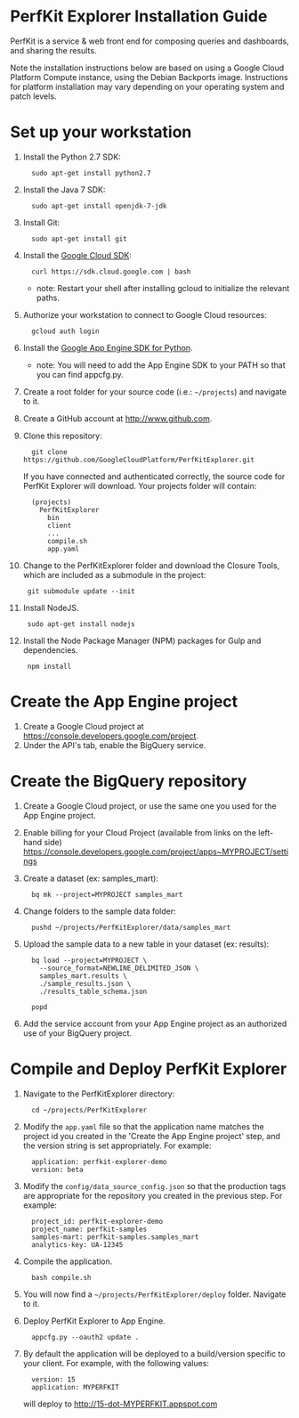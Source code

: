 PerfKit Explorer Installation Guide
===================================
PerfKit is a service & web front end for composing queries and dashboards, and sharing the results.

Note the installation instructions below are based on using a Google Cloud Platform Compute instance, using the
Debian Backports image. Instructions for platform installation may vary depending on your operating system and
patch levels.

Set up your workstation
=======================

1. Install the Python 2.7 SDK:

         sudo apt-get install python2.7

2. Install the Java 7 SDK:

         sudo apt-get install openjdk-7-jdk

3. Install Git:

         sudo apt-get install git

4. Install the [Google Cloud SDK](https://developers.google.com/cloud/sdk/):

         curl https://sdk.cloud.google.com | bash

   * note: Restart your shell after installing gcloud to initialize the relevant paths.

5. Authorize your workstation to connect to Google Cloud resources:

         gcloud auth login

6. Install the [Google App Engine SDK for Python](https://cloud.google.com/appengine/downloads).

   * note: You will need to add the App Engine SDK to your PATH so that you can find appcfg.py.

7. Create a root folder for your source code (i.e.: `~/projects`) and navigate to it.

8. Create a GitHub account at http://www.github.com.

9. Clone this repository:

         git clone https://github.com/GoogleCloudPlatform/PerfKitExplorer.git

   If you have connected and authenticated correctly, the source code for
   PerfKit Explorer will download.
   Your projects folder will contain:

         (projects)
           PerfKitExplorer
             bin
             client
             ...
             compile.sh
             app.yaml

10. Change to the PerfKitExplorer folder and download the Closure Tools, which
    are included as a submodule in the project:

         git submodule update --init

11. Install NodeJS.

         sudo apt-get install nodejs

12. Install the Node Package Manager (NPM) packages for Gulp and dependencies.

         npm install


Create the App Engine project
=============================
1. Create a Google Cloud project at https://console.developers.google.com/project.
2. Under the API's tab, enable the BigQuery service.

Create the BigQuery repository
==============================
1. Create a Google Cloud project, or use the same one you used for the App
   Engine project.

2. Enable billing for your Cloud Project (available from links on the left-hand side)
   https://console.developers.google.com/project/apps~MYPROJECT/settings

3. Create a dataset (ex: samples_mart):

         bq mk --project=MYPROJECT samples_mart

4. Change folders to the sample data folder:

         pushd ~/projects/PerfKitExplorer/data/samples_mart

5. Upload the sample data to a new table in your dataset (ex: results):

         bq load --project=MYPROJECT \
           --source_format=NEWLINE_DELIMITED_JSON \
           samples_mart.results \
           ./sample_results.json \
           ./results_table_schema.json

         popd

6. Add the service account from your App Engine project as an authorized use of your BigQuery project.

Compile and Deploy PerfKit Explorer
===================================
1. Navigate to the PerfKitExplorer directory:

         cd ~/projects/PerfKitExplorer

2. Modify the `app.yaml` file so that the application name matches the project id you created in
   the 'Create the App Engine project' step, and the version string is set appropriately. For example:

         application: perfkit-explorer-demo
         version: beta

3. Modify the `config/data_source_config.json` so that the production tags are
   appropriate for the repository you created in the previous step. For example:

         project_id: perfkit-explorer-demo
         project_name: perfkit-samples
         samples-mart: perfkit-samples.samples_mart
         analytics-key: UA-12345

4. Compile the application.

         bash compile.sh

5. You will now find a `~/projects/PerfKitExplorer/deploy` folder. Navigate to it.

6. Deploy PerfKit Explorer to App Engine.

         appcfg.py --oauth2 update .

7. By default the application will be deployed to a build/version specific to
   your client. For example, with the following values:

         version: 15
         application: MYPERFKIT

    will deploy to http://15-dot-MYPERFKIT.appspot.com
